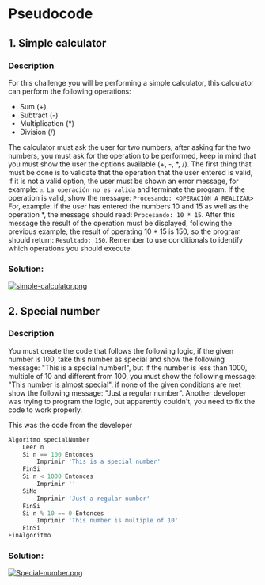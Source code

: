 # Pseudocode

## 1. Simple calculator

### Description

For this challenge you will be performing a simple calculator, this calculator can perform the following operations:

- Sum (+)
- Subtract (-)
- Multiplication (*)
- Division (/)

The calculator must ask the user for two numbers, after asking for the two numbers, you must ask for the operation to be performed, 
keep in mind that you must show the user the options available (+, -, *, /). The first thing that must be done is to validate that the 
operation that the user entered is valid, if it is not a valid option, the user must be shown an error message, 
for example: ```⚠️ La operación no es valida``` and terminate the program. If the operation is valid, 
show the message: ```Procesando: <OPERACIÓN A REALIZAR>``` For, example: if the user has entered the numbers 10 and 15 as well as the operation *, 
the message should read: ```Procesando: 10 * 15```. After this message the result of the operation must be displayed, following the previous example, 
the result of operating 10 * 15 is 150, so the program should return: ```Resultado: 150```. Remember to use conditionals to identify which operations you should execute.

### Solution:

[![simple-calculator.png](https://i.postimg.cc/kXh2NrN6/simple-calculator.png)](https://postimg.cc/qzyB0554)

## 2. Special number

### Description

You must create the code that follows the following logic, if the given number is 100, take this number as special and show the following message: 
"This is a special number!", but if the number is less than 1000, multiple of 10 and different from 100, you must show the following message: 
"This number is almost special". if none of the given conditions are met show the following message: "Just a regular number". 
Another developer was trying to program the logic, but apparently couldn't, you need to fix the code to work properly.

This was the code from the developer

``` Javascript
Algoritmo specialNumber
	Leer n
	Si n == 100 Entonces
		Imprimir 'This is a special number'
	FinSi
	Si n < 1000 Entonces
		Imprimir ''
	SiNo
		Imprimir 'Just a regular number'
	FinSi
	Si n % 10 == 0 Entonces
		Imprimir 'This number is multiple of 10'
	FinSi
FinAlgoritmo
```

### Solution:

[![Special-number.png](https://i.postimg.cc/tgGCD9sT/Special-number.png)](https://postimg.cc/SnVhxF7F)


